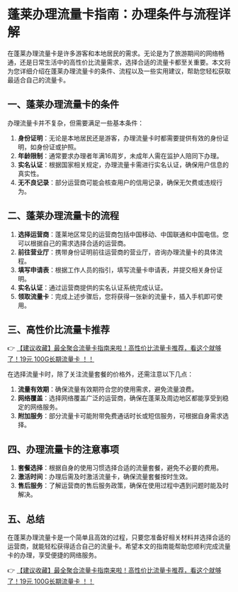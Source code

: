 # 蓬莱办理流量卡指南：办理条件与流程详解

在蓬莱办理流量卡是许多游客和本地居民的需求。无论是为了旅游期间的网络畅通，还是日常生活中的高性价比流量需求，选择合适的流量卡都至关重要。本文将为您详细介绍在蓬莱办理流量卡的条件、流程以及一些实用建议，帮助您轻松获取最适合自己的流量卡。

## 一、蓬莱办理流量卡的条件

办理流量卡并不复杂，但需要满足一些基本条件：

1. **身份证明**：无论是本地居民还是游客，办理流量卡时都需要提供有效的身份证明，如身份证或护照。
2. **年龄限制**：通常要求办理者年满16周岁，未成年人需在监护人陪同下办理。
3. **实名认证**：根据国家相关规定，办理流量卡需进行实名认证，确保用户信息的真实性。
4. **无不良记录**：部分运营商可能会核查用户的信用记录，确保无欠费或违规行为。

## 二、蓬莱办理流量卡的流程

1. **选择运营商**：蓬莱地区常见的运营商包括中国移动、中国联通和中国电信。您可以根据自己的需求选择合适的运营商。
2. **前往营业厅**：携带身份证明前往运营商的营业厅，咨询办理流量卡的具体流程。
3. **填写申请表**：根据工作人员的指引，填写流量卡申请表，并提交相关身份证明。
4. **实名认证**：通过运营商提供的实名认证系统完成认证。
5. **领取流量卡**：完成上述步骤后，您将获得一张新的流量卡，插入手机即可使用。

## 三、高性价比流量卡推荐

👉 [【建议收藏】最全聚合流量卡指南来啦！高性价比流量卡推荐，看这个就够了！19元 100G长期流量卡 ！！](https://bit.ly/Liuliangka)

在选择流量卡时，除了关注流量套餐的价格外，还需注意以下几点：

1. **流量有效期**：确保流量有效期符合您的使用需求，避免流量浪费。
2. **网络覆盖**：选择网络覆盖广泛的运营商，确保在蓬莱及周边地区都能享受到稳定的网络服务。
3. **附加服务**：部分流量卡可能附带免费通话时长或短信服务，可根据自身需求选择。

## 四、办理流量卡的注意事项

1. **套餐选择**：根据自身的使用习惯选择合适的流量套餐，避免不必要的费用。
2. **激活时间**：办理后需及时激活流量卡，确保流量套餐按时生效。
3. **售后服务**：了解运营商的售后服务政策，确保在使用过程中遇到问题时能及时解决。

## 五、总结

在蓬莱办理流量卡是一个简单且高效的过程，只要您准备好相关材料并选择合适的运营商，就能轻松获得适合自己的流量卡。希望本文的指南能帮助您顺利完成流量卡的办理，享受便捷的网络服务。

👉 [【建议收藏】最全聚合流量卡指南来啦！高性价比流量卡推荐，看这个就够了！19元 100G长期流量卡 ！！](https://bit.ly/Liuliangka)